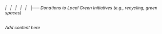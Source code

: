 ###### |   |   |   |   |   ├── Donations to Local Green Initiatives (e.g., recycling, green spaces)

*Add content here*